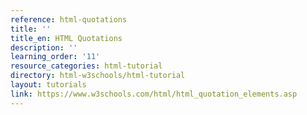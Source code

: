```yaml
---
reference: html-quotations
title: ''
title_en: HTML Quotations
description: ''
learning_order: '11'
resource_categories: html-tutorial
directory: html-w3schools/html-tutorial
layout: tutorials
link: https://www.w3schools.com/html/html_quotation_elements.asp
---
```

